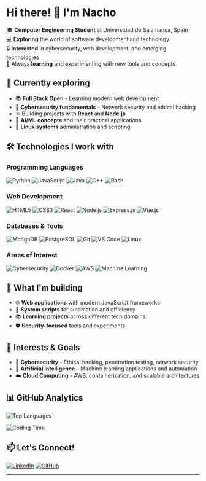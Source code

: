 # Hi there! 👋 I'm Nacho

🎓 **Computer Engineering Student** at Universidad de Salamanca, Spain  
💻 **Exploring** the world of software development and technology  
🔒 **Interested** in cybersecurity, web development, and emerging technologies  
🌱 Always **learning** and experimenting with new tools and concepts

## 🚀 Currently exploring
- 📚 **Full Stack Open** - Learning modern web development
- 🔐 **Cybersecurity fundamentals** - Network security and ethical hacking
- ⚛️ Building projects with **React** and **Node.js**
- 🤖 **AI/ML concepts** and their practical applications
- 🐧 **Linux systems** administration and scripting

## 🛠️ Technologies I work with

### Programming Languages
![Python](https://img.shields.io/badge/Python-3776AB?style=for-the-badge&logo=python&logoColor=white)
![JavaScript](https://img.shields.io/badge/JavaScript-F7DF1E?style=for-the-badge&logo=javascript&logoColor=black)
![Java](https://img.shields.io/badge/Java-ED8B00?style=for-the-badge&logo=openjdk&logoColor=white)
![C++](https://img.shields.io/badge/C++-00599C?style=for-the-badge&logo=c%2B%2B&logoColor=white)
![Bash](https://img.shields.io/badge/Bash-4EAA25?style=for-the-badge&logo=gnubash&logoColor=white)

### Web Development
![HTML5](https://img.shields.io/badge/HTML5-E34F26?style=for-the-badge&logo=html5&logoColor=white)
![CSS3](https://img.shields.io/badge/CSS3-1572B6?style=for-the-badge&logo=css3&logoColor=white)
![React](https://img.shields.io/badge/React-20232A?style=for-the-badge&logo=react&logoColor=61DAFB)
![Node.js](https://img.shields.io/badge/Node.js-43853D?style=for-the-badge&logo=node.js&logoColor=white)
![Express.js](https://img.shields.io/badge/Express.js-404D59?style=for-the-badge&logo=express&logoColor=white)
![Vue.js](https://img.shields.io/badge/Vue.js-35495E?style=for-the-badge&logo=vue.js&logoColor=4FC08D)

### Databases & Tools
![MongoDB](https://img.shields.io/badge/MongoDB-4EA94B?style=for-the-badge&logo=mongodb&logoColor=white)
![PostgreSQL](https://img.shields.io/badge/PostgreSQL-316192?style=for-the-badge&logo=postgresql&logoColor=white)
![Git](https://img.shields.io/badge/Git-F05032?style=for-the-badge&logo=git&logoColor=white)
![VS Code](https://img.shields.io/badge/Visual_Studio_Code-0078d4?style=for-the-badge&logo=visual-studio-code&logoColor=white)
![Linux](https://img.shields.io/badge/Linux-FCC624?style=for-the-badge&logo=linux&logoColor=black)

### Areas of Interest
![Cybersecurity](https://img.shields.io/badge/Cybersecurity-FF6B35?style=for-the-badge&logo=security&logoColor=white)
![Docker](https://img.shields.io/badge/Docker-2496ED?style=for-the-badge&logo=docker&logoColor=white)
![AWS](https://img.shields.io/badge/Amazon_AWS-232F3E?style=for-the-badge&logo=amazon-aws&logoColor=white)
![Machine Learning](https://img.shields.io/badge/Machine_Learning-FF6F00?style=for-the-badge&logo=tensorflow&logoColor=white)

## 🎯 What I'm building
- 🌐 **Web applications** with modern JavaScript frameworks
- 🔧 **System scripts** for automation and efficiency
- 📚 **Learning projects** across different tech domains
- 🛡️ **Security-focused** tools and experiments

## 🌟 Interests & Goals
- 🔐 **Cybersecurity** - Ethical hacking, penetration testing, network security
- 🤖 **Artificial Intelligence** - Machine learning applications and automation
- ☁️ **Cloud Computing** - AWS, containerization, and scalable architectures
  
## 📊 GitHub Analytics

![Top Languages](https://github-readme-stats.vercel.app/api/top-langs/?username=nachogb27&layout=compact&theme=tokyonight&hide_border=true&langs_count=8)

![Coding Time](https://github-readme-stats.vercel.app/api/wakatime?username=nachogb27&theme=tokyonight)


## 📫 Let's Connect!
[![LinkedIn](https://img.shields.io/badge/LinkedIn-0077B5?style=for-the-badge&logo=linkedin&logoColor=white)](https://www.linkedin.com/in/ignacio-garcía-benito-16119232b)
[![GitHub](https://img.shields.io/badge/GitHub-100000?style=for-the-badge&logo=github&logoColor=white)](https://github.com/nachogb27)

---
